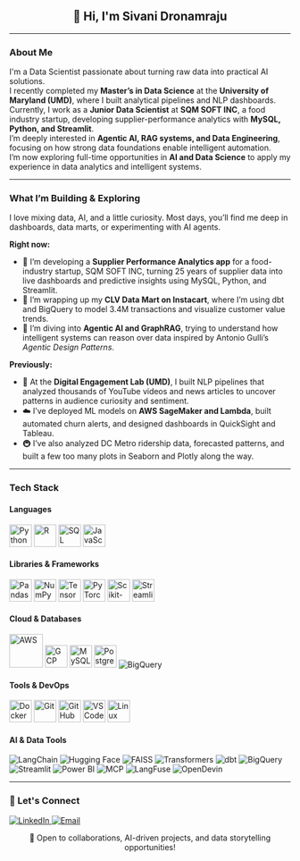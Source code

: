 <h2 align="center">👋 Hi, I'm Sivani Dronamraju</h2>

---

### About Me
I'm a Data Scientist passionate about turning raw data into practical AI solutions.  
I recently completed my **Master’s in Data Science** at the **University of Maryland (UMD)**, where I built analytical pipelines and NLP dashboards.  
Currently, I work as a **Junior Data Scientist** at **SQM SOFT INC**, a food industry startup, developing supplier-performance analytics with **MySQL, Python, and Streamlit**.  
I’m deeply interested in **Agentic AI, RAG systems, and Data Engineering**, focusing on how strong data foundations enable intelligent automation.  
I’m now exploring full-time opportunities in **AI and Data Science** to apply my experience in data analytics and intelligent systems.

---

### What I’m Building & Exploring

I love mixing data, AI, and a little curiosity. Most days, you’ll find me deep in dashboards, data marts, or experimenting with AI agents.

**Right now:**
- 🥫 I’m developing a **Supplier Performance Analytics app** for a food-industry startup, SQM SOFT INC, turning 25 years of supplier data into live dashboards and predictive insights using MySQL, Python, and Streamlit.  
- 🛒 I’m wrapping up my **CLV Data Mart on Instacart**, where I’m using dbt and BigQuery to model 3.4M transactions and visualize customer value trends.  
- 💬 I’m diving into **Agentic AI and GraphRAG**, trying to understand how intelligent systems can reason over data inspired by Antonio Gulli’s *Agentic Design Patterns*.

**Previously:**
- 📰 At the **Digital Engagement Lab (UMD)**, I built NLP pipelines that analyzed thousands of YouTube videos and news articles to uncover patterns in audience curiosity and sentiment.  
- ☁️ I’ve deployed ML models on **AWS SageMaker and Lambda**, built automated churn alerts, and designed dashboards in QuickSight and Tableau.  
- 🚇 I’ve also analyzed DC Metro ridership data, forecasted patterns, and built a few too many plots in Seaborn and Plotly along the way.  

---

### Tech Stack

#### Languages
<p align="left">
  <img src="https://cdn.jsdelivr.net/gh/devicons/devicon/icons/python/python-original.svg" alt="Python" width="40" height="40"/>
  <img src="https://cdn.jsdelivr.net/gh/devicons/devicon/icons/r/r-original.svg" alt="R" width="40" height="40"/>
  <img src="https://cdn.jsdelivr.net/gh/devicons/devicon/icons/sqlite/sqlite-original.svg" alt="SQL" width="40" height="40"/>
  <img src="https://cdn.jsdelivr.net/gh/devicons/devicon/icons/javascript/javascript-original.svg" alt="JavaScript" width="40" height="40"/>
</p>

#### Libraries & Frameworks
<p align="left">
  <img src="https://cdn.jsdelivr.net/gh/devicons/devicon/icons/pandas/pandas-original.svg" alt="Pandas" width="40" height="40"/>
  <img src="https://cdn.jsdelivr.net/gh/devicons/devicon/icons/numpy/numpy-original.svg" alt="NumPy" width="40" height="40"/>
  <img src="https://cdn.jsdelivr.net/gh/devicons/devicon/icons/tensorflow/tensorflow-original.svg" alt="TensorFlow" width="40" height="40"/>
  <img src="https://cdn.jsdelivr.net/gh/devicons/devicon/icons/pytorch/pytorch-original.svg" alt="PyTorch" width="40" height="40"/>
  <img src="https://cdn.jsdelivr.net/gh/devicons/devicon/icons/scikitlearn/scikitlearn-original.svg" alt="Scikit-learn" width="40" height="40"/>
  <img src="https://cdn.jsdelivr.net/gh/devicons/devicon/icons/streamlit/streamlit-original.svg" alt="Streamlit" width="40" height="40"/>
</p>

#### Cloud & Databases
<p align="left">
  <img src="https://cdn.jsdelivr.net/gh/devicons/devicon/icons/amazonwebservices/amazonwebservices-original-wordmark.svg" alt="AWS" width="60" height="60"/>
  <img src="https://cdn.jsdelivr.net/gh/devicons/devicon/icons/googlecloud/googlecloud-original.svg" alt="GCP" width="40" height="40"/>
  <img src="https://cdn.jsdelivr.net/gh/devicons/devicon/icons/mysql/mysql-original.svg" alt="MySQL" width="40" height="40"/>
  <img src="https://cdn.jsdelivr.net/gh/devicons/devicon/icons/postgresql/postgresql-original.svg" alt="PostgreSQL" width="40" height="40"/>
  <img src="https://img.shields.io/badge/BigQuery-4285F4?style=for-the-badge&logo=googlecloud&logoColor=white" alt="BigQuery" />
</p>

#### Tools & DevOps
<p align="left">
  <img src="https://cdn.jsdelivr.net/gh/devicons/devicon/icons/docker/docker-original.svg" alt="Docker" width="40" height="40"/>
  <img src="https://cdn.jsdelivr.net/gh/devicons/devicon/icons/git/git-original.svg" alt="Git" width="40" height="40"/>
  <img src="https://cdn.jsdelivr.net/gh/devicons/devicon/icons/github/github-original.svg" alt="GitHub" width="40" height="40"/>
  <img src="https://cdn.jsdelivr.net/gh/devicons/devicon/icons/vscode/vscode-original.svg" alt="VSCode" width="40" height="40"/>
  <img src="https://cdn.jsdelivr.net/gh/devicons/devicon/icons/linux/linux-original.svg" alt="Linux" width="40" height="40"/>
</p>

#### AI & Data Tools
<p align="left">

  <!-- AI & ML Tools -->
  <img src="https://img.shields.io/badge/LangChain-%23007ACC?style=for-the-badge&logo=chainlink&logoColor=white" alt="LangChain"/>
  <img src="https://img.shields.io/badge/Hugging%20Face-FCC72C?style=for-the-badge&logo=huggingface&logoColor=black" alt="Hugging Face"/>
  <img src="https://img.shields.io/badge/FAISS-0052CC?style=for-the-badge&logo=meta&logoColor=white" alt="FAISS"/>
  <img src="https://img.shields.io/badge/Transformers-ffcc00?style=for-the-badge&logo=openai&logoColor=black" alt="Transformers"/>

  <!-- Data Engineering -->
  <img src="https://img.shields.io/badge/dbt-FF694B?style=for-the-badge&logo=dbt&logoColor=white" alt="dbt"/>
  <img src="https://img.shields.io/badge/BigQuery-4285F4?style=for-the-badge&logo=googlecloud&logoColor=white" alt="BigQuery"/>
  <img src="https://img.shields.io/badge/Streamlit-FF4B4B?style=for-the-badge&logo=streamlit&logoColor=white" alt="Streamlit"/>
  <img src="https://img.shields.io/badge/Power%20BI-F2C811?style=for-the-badge&logo=powerbi&logoColor=black" alt="Power BI"/>

  <!-- Infra & Observability -->
  <img src="https://img.shields.io/badge/MCP-1E90FF?style=for-the-badge&logo=gitbook&logoColor=white" alt="MCP"/>
  <img src="https://img.shields.io/badge/LangFuse-800080?style=for-the-badge&logo=flask&logoColor=white" alt="LangFuse"/>
  <img src="https://img.shields.io/badge/OpenDevin-0A66C2?style=for-the-badge&logo=python&logoColor=white" alt="OpenDevin"/>

</p>

---

### 🤝 Let's Connect

<p align="left">
  <a href="https://www.linkedin.com/in/sivani-dronamraju/" target="_blank">
    <img src="https://img.shields.io/badge/LinkedIn-%230077B5.svg?&style=for-the-badge&logo=linkedin&logoColor=white" alt="LinkedIn"/>
  </a>

  <a href="mailto:sivani.dronamraju1507@gmail.com" target="_blank">
    <img src="https://img.shields.io/badge/Email-D14836?style=for-the-badge&logo=gmail&logoColor=white" alt="Email"/>
  </a>

</p>

<p align="center">
  🌱 Open to collaborations, AI-driven projects, and data storytelling opportunities!
</p>

